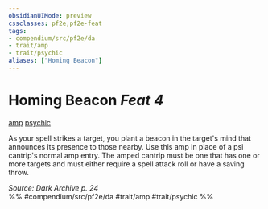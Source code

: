 ```yaml
---
obsidianUIMode: preview
cssclasses: pf2e,pf2e-feat
tags:
- compendium/src/pf2e/da
- trait/amp
- trait/psychic
aliases: ["Homing Beacon"]
---
```

# Homing Beacon  *Feat 4*  
[amp](rules/traits/amp-da.md "Amp Feat Trait")  [psychic](rules/traits/psychic-da.md "Psychic Class Trait")  


As your spell strikes a target, you plant a beacon in the target's mind that announces its presence to those nearby. Use this amp in place of a psi cantrip's normal amp entry. The amped cantrip must be one that has one or more targets and must either require a spell attack roll or have a saving throw.

*Source: Dark Archive p. 24*  
%% #compendium/src/pf2e/da #trait/amp #trait/psychic %%